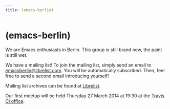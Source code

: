 ```yaml
---
title: (emacs-berlin)
---
```


# (emacs-berlin)

We are Emacs enthusiasts in Berlin. This group is still brand new, the paint is still wet.

We have a mailing list! To join the mailing list, simply send an email to [emacsberlin@librelist.com](mailto:emacsberlin@librelist.com). You will be automatically subscribed. Then, feel free to send a second email introducing yourself!

Mailing list archives can be found at [Librelist](http://librelist.com/browser/emacsberlin/).

Our first meetup will be held Thursday 27 March 2014 at 19:30 at the [Travis CI office](https://gist.github.com/svenfuchs/5364262).
